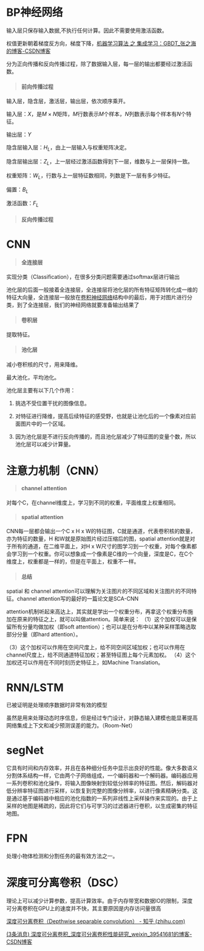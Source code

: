 # BP神经网络

输入层只保存输入数据,不执行任何计算。因此不需要使用激活函数。

权值更新朝着梯度反方向，梯度下降，[机器学习算法 之 集成学习：GBDT_张之海的博客-CSDN博客](https://blog.csdn.net/ZZh1301051836/article/details/88825273)

分为正向传播和反向传播过程，除了数据输入层，每一层的输出都要经过激活函数。

> #### 前向传播过程

输入层，隐含层，激活层，输出层，依次顺序乘开。

输入层：$X$，是$M\times N$矩阵，$M$行数表示$M$个样本，$N$列数表示每个样本有$N$个特征。

输出层：$Y$

隐含层输入层：$H_L$，由上一层输入与权重矩阵决定。

隐含层输出层：$Z_L$，上一层经过激活函数得到下一层，维数与上一层保持一致。

权重矩阵：$W_L$，行数与上一层特征数相同，列数是下一层有多少特征。

偏置：$B_L$

激活函数：$F_L$





> #### 反向传播过程







# CNN

> #### 全连接层

实现分类（Classification），在很多分类问题需要通过softmax层进行输出

池化层的后面一般接着全连接层，全连接层将池化层的所有特征矩阵转化成一维的特征大向量，全连接层一般放在[卷积神经网络](https://so.csdn.net/so/search?q=卷积神经网络&spm=1001.2101.3001.7020)结构中的最后，用于对图片进行分类，到了全连接层，我们的神经网络就要准备输出结果了

> #### 卷积层

提取特征。

> #### 池化层

减小卷积核的尺寸，用来降维。

最大池化，平均池化。

池化层主要有以下几个作用：

1. 挑选不受位置干扰的图像信息。

2. 对特征进行降维，提高后续特征的感受野，也就是让池化后的一个像素对应前面图片中的一个区域。

3. 因为池化层是不进行反向传播的，而且池化层减少了特征图的变量个数，所以池化层可以减少计算量。

# 注意力机制（CNN）

> #### channel attention

对每个C，在channel维度上，学习到不同的权重，平面维度上权重相同。

> #### spatial attention

CNN每一层都会输出一个C x H x W的特征图，C就是通道，代表卷积核的数量，亦为特征的数量，H 和W就是原始图片经过压缩后的图，spatial attention就是对于所有的通道，在二维平面上，对H x W尺寸的图学习到一个权重，对每个像素都会学习到一个权重。你可以想象成一个像素是C维的一个向量，深度是C，在C个维度上，权重都是一样的，但是在平面上，权重不一样。

> #### 总结

spatial 和 channel attention可以理解为关注图片的不同区域和关注图片的不同特征。channel attention写的最好的一篇论文是SCA-CNN

attention机制听起来高达上，其实就是学出一个权重分布，再拿这个权重分布施加在原来的特征之上，就可以叫做attention。简单来说：
（1）这个加权可以是保留所有分量均做加权（即soft attention）；也可以是在分布中以某种采样策略选取部分分量（即hard attention）。

（3）这个加权可以作用在空间尺度上，给不同空间区域加权；也可以作用在channel尺度上，给不同通道特征加权；甚至特征图上每个元素加权。
（4）这个加权还可以作用在不同时刻历史特征上，如Machine Translation。

# RNN/LSTM

 已被证明是处理顺序数据时非常有效的模型

虽然是用来处理动态时序信息，但是经过专门设计，对静态输入建模也能显著提高网络集成上下文和减少预测误差的能力。（Room-Net）

# segNet

它具有时间和内存效率，并且在各种细分任务中显示出良好的性能。像大多数语义分割体系结构一样，它由两个子网络组成，一个编码器和一个解码器。编码器应用一系列卷积和池化操作，将输入图像映射到较低分辨率的特征图。然后，解码器对低分辨率特征图进行采样，以恢复到完整的图像分辨率，以进行像素精确分类。这是通过基于编码器中相应的池化指数的一系列非线性上采样操作来实现的。由于上采样的地图是稀疏的，因此将它们与可学习的过滤器进行卷积，以生成密集的特征地图。

# FPN

处理小物体检测和分割任务的最有效方法之一。

# 深度可分离卷积（DSC）

理论上可以减少计算参数，提高计算效率。由于内存带宽和数据IO的限制，深度可分离卷积在GPU上的速度并不快，其主要原因是内存访问量很高

[深度可分离卷积（Depthwise separable convolution） - 知乎 (zhihu.com)](https://zhuanlan.zhihu.com/p/165632315)

[(3条消息) 深度可分离卷积_深度可分离卷积性能研究_weixin_39541681的博客-CSDN博客](https://blog.csdn.net/weixin_39541681/article/details/111382230)

